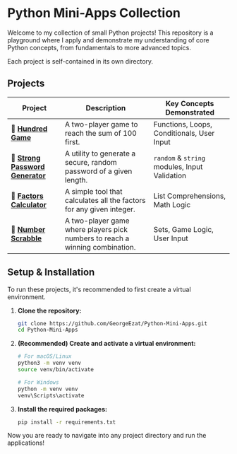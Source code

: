 # Python Mini-Apps Collection

Welcome to my collection of small Python projects! This repository is a playground where I apply and demonstrate my understanding of core Python concepts, from fundamentals to more advanced topics.

Each project is self-contained in its own directory.

## Projects

|**Project**|**Description**|**Key Concepts Demonstrated**|
|---|---|---|
|📂 [**Hundred Game**](https://github.com/GeorgeEzat/Python-Mini-Apps/tree/main/Hundred%20Game "null")|A two-player game to reach the sum of 100 first.|Functions, Loops, Conditionals, User Input|
|📂 [**Strong Password Generator**](https://github.com/GeorgeEzat/Python-Mini-Apps/tree/main/Strong%20Password%20Generator "null")|A utility to generate a secure, random password of a given length.|`random` & `string` modules, Input Validation|
|📂 [**Factors Calculator**](https://github.com/GeorgeEzat/Python-Mini-Apps/tree/main/Factors%20Calculator "null")|A simple tool that calculates all the factors for any given integer.|List Comprehensions, Math Logic|
|📂 [**Number Scrabble**](https://github.com/GeorgeEzat/Python-Mini-Apps/tree/main/Number%20Scrabble "null")|A two-player game where players pick numbers to reach a winning combination.|Sets, Game Logic, User Input|

## Setup & Installation

To run these projects, it's recommended to first create a virtual environment.

1. **Clone the repository:**
    ```sh
    git clone https://github.com/GeorgeEzat/Python-Mini-Apps.git
    cd Python-Mini-Apps
    ```
2. **(Recommended) Create and activate a virtual environment:**
    ```sh
    # For macOS/Linux
    python3 -m venv venv
    source venv/bin/activate
    
    # For Windows
    python -m venv venv
    venv\Scripts\activate
    ```
3. **Install the required packages:**
    ```sh
    pip install -r requirements.txt
    ```

Now you are ready to navigate into any project directory and run the applications!
